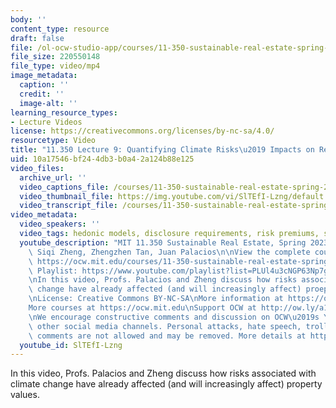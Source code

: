 ```yaml
---
body: ''
content_type: resource
draft: false
file: /ol-ocw-studio-app/courses/11-350-sustainable-real-estate-spring-2023/ocw_11350_lecture09_2023mar09_360p_16_9.mp4
file_size: 220550148
file_type: video/mp4
image_metadata:
  caption: ''
  credit: ''
  image-alt: ''
learning_resource_types:
- Lecture Videos
license: https://creativecommons.org/licenses/by-nc-sa/4.0/
resourcetype: Video
title: "11.350 Lecture 9: Quantifying Climate Risks\u2019 Impacts on Real Estate Values"
uid: 10a17546-bf24-4db3-b0a4-2a124b88e125
video_files:
  archive_url: ''
  video_captions_file: /courses/11-350-sustainable-real-estate-spring-2023/1hhAcc6XXrez0RH1Ntenes8DtZMrFXxIF_transcript.webvtt
  video_thumbnail_file: https://img.youtube.com/vi/SlTEfI-Lzng/default.jpg
  video_transcript_file: /courses/11-350-sustainable-real-estate-spring-2023/1hhAcc6XXrez0RH1Ntenes8DtZMrFXxIF_transcript.pdf
video_metadata:
  video_speakers: ''
  video_tags: hedonic models, disclosure requirements, risk premiums, sentiment
  youtube_description: "MIT 11.350 Sustainable Real Estate, Spring 2023\nInstructors:\
    \ Siqi Zheng, Zhengzhen Tan, Juan Palacios\n\nView the complete course (or resource):\
    \ https://ocw.mit.edu/courses/11-350-sustainable-real-estate-spring-2023/\nYouTube\
    \ Playlist: https://www.youtube.com/playlist?list=PLUl4u3cNGP63Np7g0Xtk939LL9OwJ-OuW\n\
    \nIn this video, Profs. Palacios and Zheng discuss how risks associated with climate\
    \ change have already affected (and will increasingly affect) proeprty values.\n\
    \nLicense: Creative Commons BY-NC-SA\nMore information at https://ocw.mit.edu/terms\n\
    More courses at https://ocw.mit.edu\nSupport OCW at http://ow.ly/a1If50zVRlQ\n\
    \nWe encourage constructive comments and discussion on OCW\u2019s YouTube and\
    \ other social media channels. Personal attacks, hate speech, trolling, and inappropriate\
    \ comments are not allowed and may be removed. More details at https://ocw.mit.edu/comments."
  youtube_id: SlTEfI-Lzng
---
```

In this video, Profs. Palacios and Zheng discuss how risks associated with climate change have already affected (and will increasingly affect) property values.